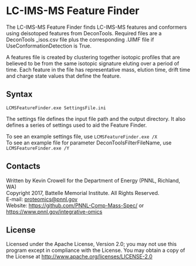 # LC-IMS-MS Feature Finder

The LC-IMS-MS Feature Finder finds LC-IMS-MS features and conformers 
using deisotoped features from DeconTools. Required files are a 
DeconTools _isos.csv file plus the corresponding 
.UIMF file if UseConformationDetection is True.

A features file is created by clustering together isotopic profiles that are
believed to be from the same isotopic signature eluting over a period of time.
Each feature in the file has representative mass, elution time, drift time and
charge state values that define the feature.

## Syntax

```
LCMSFeatureFinder.exe SettingsFile.ini
```

The settings file defines the input file path and the output directory.
It also defines a series of settings used to aid the Feature Finder.

To see an example settings file, use `LCMSFeatureFinder.exe /X` \
To see an example file for parameter DeconToolsFilterFileName, use `LCMSFeatureFinder.exe /Y`

## Contacts

Written by Kevin Crowell for the Department of Energy (PNNL, Richland, WA) \
Copyright 2017, Battelle Memorial Institute.  All Rights Reserved. \
E-mail: proteomics@pnnl.gov \
Website: https://github.com/PNNL-Comp-Mass-Spec/ or https://www.pnnl.gov/integrative-omics

## License

Licensed under the Apache License, Version 2.0; you may not use this program except
in compliance with the License.  You may obtain a copy of the License at
http://www.apache.org/licenses/LICENSE-2.0
